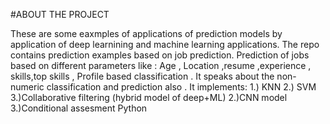 #ABOUT THE PROJECT

These are some eaxmples of applications of prediction models by application of deep learnining and machine learning applications. 
The repo contains prediction examples based on job prediction.
Prediction of jobs based on different parameters like : Age , Location ,resume ,experience , skills,top skills , Profile based classification .
It speaks about the non-numeric classification and prediction also . 
It implements:
1.) KNN 
2.) SVM
3.)Collaborative filtering (hybrid model of deep+ML)
2.)CNN model
3.)Conditional assesment Python 

